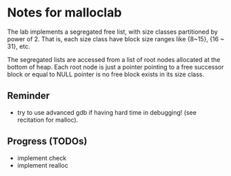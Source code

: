 # Notes for malloclab

The lab implements a segregated free list, with size classes partitioned by
power of 2. That is, each size class have block size ranges like {8~15},
{16 ~ 31}, etc.

The segregated lists are accessed from a list of root nodes allocated at the
bottom of heap. Each root node is just a pointer pointing to a free successor
block or equal to NULL pointer is no free block exists in its size class.

## Reminder
- try to use advanced gdb if having hard time in debugging! (see recitation for
  malloc).

## Progress (TODOs)

- implement check
- implement realloc

